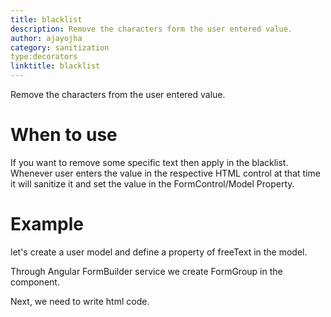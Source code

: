 ```yaml
---
title: blacklist
description: Remove the characters form the user entered value.
author: ajayojha
category: sanitization
type:decorators
linktitle: blacklist
---
```


<div class="title-bar"><p>Remove the characters from the user entered value.</p></div>

# When to use
If you want to remove some specific text then apply in the blacklist. Whenever user enters the value in the respective HTML control at that time it will sanitize it and set the value in the FormControl/Model Property.

# Example  
let's create a user model and define a property of freeText in the model.
<div component="app-code" key="blacklist-add-model"></div> 

Through Angular FormBuilder service we create FormGroup in the component.

<div component="app-code" key="blacklist-add-component"></div> 
Next, we need to write html code.
<div component="app-code" key="blacklist-add-html"></div> 
<div component="app-example-runner" ref-component="app-blacklist-add"></div>
